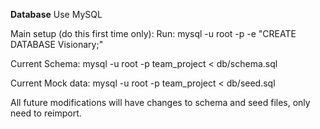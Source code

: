 **Database**
Use MySQL

Main setup (do this first time only):
Run:
mysql -u root -p -e "CREATE DATABASE Visionary;"

Current Schema:
mysql -u root -p team_project < db/schema.sql

Current Mock data:
mysql -u root -p team_project < db/seed.sql

All future modifications will have changes to schema and seed files, only need to reimport.